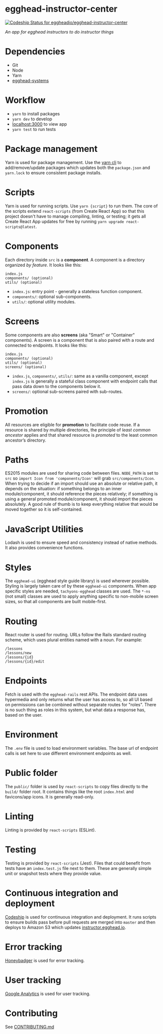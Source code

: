 # egghead-instructor-center

[ ![Codeship Status for eggheadio/egghead-instructor-center](https://app.codeship.com/projects/3a4afe00-8808-0134-e6cc-2e5dfce30ebc/status?branch=master)](https://app.codeship.com/projects/183842)

_An app for egghead instructors to do instructor things_

# Dependencies

- Git
- Node
- Yarn
- [egghead-systems](https://github.com/eggheadio/egghead-systems)

# Workflow

- `yarn` to install packages
- `yarn dev` to develop
- [localhost:3000](http://localhost:3000) to view app
- `yarn test` to run tests

# Package management

Yarn is used for package management. Use the [yarn cli](https://yarnpkg.com/en/docs/usage) to add/remove/update packages which updates both the `package.json` and `yarn.lock` to ensure consistent package installs. 

# Scripts

Yarn is used for running scripts. Use `yarn {script}` to run them. The core of the scripts extend `react-scripts` (from Create React App) so that this project doesn't have to manage compiling, linting, or testing; it gets all Create React App updates for free by running `yarn upgrade react-scripts@latest`.

# Components

Each directory inside `src` is a **component**. A component is a directory organized _by feature_. It looks like this:

```
index.js
components/ (optional)
utils/ (optional)
```

- `index.js`: entry point - generally a stateless function component.
- `components/`: optional sub-components.
- `utils/`: optional utility modules.

# Screens

Some components are also **screens** (aka "Smart" or "Container" components). A screen is a component that is also paired with a route and connected to endpoints. It looks like this:

```
index.js
components/ (optional)
utils/ (optional)
screens/ (optional)
```

- `index.js`, `components/`, `utils/`: same as a vanilla component, except `index.js` is generally a stateful class component with endpoint calls that pass data down to the components below it.
- `screens/`: optional sub-screens paired with sub-routes.

# Promotion

All resources are eligible for **promotion** to facilitate code reuse. If a resource is shared by multiple directories, the principle of _least common ancestor_ applies and that shared resource is _promoted_ to the least common ancestor’s directory.

# Paths

ES2015 modules are used for sharing code between files. `NODE_PATH` is set to `src` so `import Icon from 'components/Icon'` will grab `src/components/Icon`. When trying to decide if an import should use an absolute or relative path, it depends on the situation: if something belongs to an inner module/component, it should reference the pieces relatively; if something is using a general promoted module/component, it should import the pieces absolutely. A good rule of thumb is to keep everything relative that would be moved together so it is self-contained.

# JavaScript Utilities

Lodash is used to ensure speed and consistency instead of native methods. It also provides convenience functions.

# Styles

The `egghead-ui` (egghead style guide library) is used wherever possible. Styling is largely taken care of by these `egghead-ui` components. When app specific styles are needed, `tachyons-egghead` classes are used. The `*-ns` (not small) classes are used to apply anything specific to non-mobile screen sizes, so that all components are built mobile-first.

# Routing

React router is used for routing. URLs follow the Rails standard routing scheme, which uses plural entities named with a noun. For example:

```
/lessons
/lessons/new
/lessons/{id}
/lessons/{id}/edit
```

# Endpoints

Fetch is used with the `egghead-rails` rest APIs. The endpoint data uses hypermedia and only returns what the user has access to, so all UI based on permissions can be combined without separate routes for "roles". There is no such thing as roles in this system, but what data a response has, based on the user.

# Environment

The `.env` file is used to load environment variables. The base url of endpoint calls is set here to use different environment endpoints as well.

# Public folder

The `public/` folder is used by `react-scripts` to copy files directly to the `build/` folder root. It contains things like the root `index.html` and favicons/app icons. It is generally read-only.

# Linting

Linting is provided by `react-scripts` (ESLint).

# Testing

Testing is provided by `react-scripts` (Jest). Files that could benefit from tests have an `index.test.js` file next to them. These are generally simple unit or snapshot tests where they provide value.

# Continuous integration and deployment

[Codeship](https://app.codeship.com/projects/183842) is used for continuous integration and deployment. It runs scripts to ensure builds pass before pull requests are merged into `master` and then deploys to Amazon S3 which updates [instructor.egghead.io](https://instructor.egghead.io).

# Error tracking

[Honeybadger](https://app.honeybadger.io/projects/51180/faults?q=-is%3Aresolved+-is%3Aignored) is used for error tracking.

# User tracking

[Google Analytics](https://analytics.google.com/analytics/web/?authuser=1#report/defaultid/a36512724w134681887p138806178/) is used for user tracking.

# Contributing

See [CONTRIBUTING.md](CONTRIBUTING.md)
